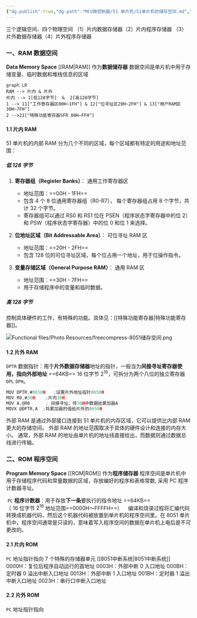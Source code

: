 ```yaml
---
{"dg-publish":true,"dg-path":"MCU微控制器/51 单片机/51单片机的储存空间.md","permalink":"/MCU微控制器/51 单片机/51单片机的储存空间/","dgPassFrontmatter":true,"noteIcon":"","created":"2025-08-02T10:36:26.341+08:00","updated":"2025-08-03T10:59:24.462+08:00"}
---
```



三个逻辑空间、四个物理空间
（1）片内数据存储器（2）片内程序存储器
（3）片外数据存储器（4）片外程序存储器
### 一、RAM 数据空间
**Data Memory Space**    [[RAM\|RAM]] 作为**数据储存器**
数据空间是单片机中用于存储变量、临时数据和堆栈信息的区域

```mermaid
graph LR
RAM --> 片内 & 片外
片内 --> 1[低128字节]  &  2[高128字节]
1 --> 11["工作寄存器区00H~1FH"] & 12["位寻址区20H~2FH"] & 13["用户RAM区30H~7FH"]
2 -->21["特殊功能寄存器SFR 80H~FFH"]
```

#### 1.1 片内 RAM 
51 单片机的内部 RAM 分为几个不同的区域，每个区域都有特定的用途和地址范围：
##### 低 128 字节
1. **寄存器组（Register Banks）**：
	通用工作寄存器区
   - 地址范围：==00H - 1FH==
   - 包含 4 个 8 位通用寄存器组（R0-R7），
	每个寄存器组占用 8 个字节，共计 32 个字节。
   - 寄存器组可以通过 RS0 和 RS1 位在 PSEN（程序状态字寄存器中的位 2）和 PSW（程序状态字寄存器）中的位 0 和位 1 来选择。

2. **位地址区域（Bit Addressable Area）**：
	可位寻址 RAM 区
   - 地址范围：==20H - 2FH==
   - 包含 128 位的可位寻址区域，每个位占用一个地址，用于位操作指令。

3. **变量存储区域（General Purpose RAM）**：
	通用 RAM 区
   - 地址范围：==30H - 7FH==
   - 用于存储程序中的变量和临时数据。

##### 高 128 字节
控制具体硬件的工作，有特殊的功能。具体见：[[特殊功能寄存器\|特殊功能寄存器]]。

![Functional files/Photo Resources/freecompress-8051储存空间.png](/img/user/Functional%20files/Photo%20Resources/freecompress-8051%E5%82%A8%E5%AD%98%E7%A9%BA%E9%97%B4.png)

#### 1.2 片外 RAM
` DPTR ` 数据指针：用于**片外数据存储器**地址的指针，一般当为**间接寻址寄存器使用，指向外部地址**
==64KB==   16 位字节   $2^{16}$，可拆分为两个八位的独立寄存器 `DPL`  `DPH`。

```C
MOV DPTR,#0650H   ;设置片外地址指针0650H
MOV R0,#30H    ;片内30H
MOV A,@R0      ; 间接寻址，传30H中数据给累加器A
MOVX @DPTR,A  ;将累加器的值给片外的0650H
```

外部 RAM 是通过外部接口连接到 51 单片机的内存区域，它可以提供比内部 RAM 更大的存储空间。
外部 RAM 的地址范围取决于具体的硬件设计和连接的内存大小。
通常，外部 RAM 的地址由单片机的地址线直接给出，而数据则通过数据总线进行传输。
### 二、ROM  程序空间
**Program Memory Space**    [[ROM\|ROM]] 作为**程序储存器**
程序空间是单片机中用于存储程序代码和常量数据的区域，存放编好的程序和表格常数, 采用 PC 程序计数器寻址。

 ` PC ` **程序计数器**：用于存放**下一条**要执行的指令地址  ==64KB==   
（ 16 位字节   $2^{16}$   地址范围==0000H～FFFFH==）
   
编译和烧录过程将汇编代码转换成机器代码，然后这个机器代码被放置到单片机的程序空间里。在 8051 单片机中，程序空间通常是只读的，意味着写入程序空间的数据在单片机上电后是不可更改的。
#### 2.1 片内 ROM  
` PC ` 地址指针指向
7 个特殊的存储器单元   [[8051中断系统\|8051中断系统]]
0000H：复位后程序自动运行的首地址
0003H：外部中断 0 入口地址
000BH：定时器 0 溢出中断入口地址
0013H：外部中断 1 入口地址
001BH：定时器 1 溢出中断入口地址
0023H：串行口中断入口地址
#### 2.2 片外 ROM  
` PC ` 地址指针指向
